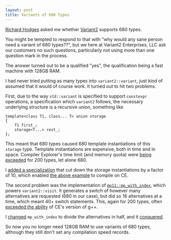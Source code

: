 ```yaml
---
layout: post
title: Variants of 680 Types
---
```


[Richard Hodges](https://cppalliance.org/people/richard) asked me whether
[Variant2](https://boost.org/libs/variant2) supports 680 types.

You might be tempted to respond to that with "why would any sane person
need a variant of 680 types??", but we here at Variant2 Enterprises, LLC
ask our customers no such questions, particularly not using more than one
question mark in the process.

The answer turned out to be a qualified "yes", the qualification being a
fast machine with 128GB RAM.

I had never tried putting as many types into `variant2::variant`, just kind
of assumed that it would of course work. It turned out to hit two problems.

First, due to the way `std::variant` is specified to support `constexpr`
operations, a specification which `variant2` follows, the necessary underlying
structure is a recursive union, something like

```
template<class T1, class... T> union storage
{
    T1 first_;
    storage<T...> rest_;
};
```

This meant that 680 types caused 680 template instantiations of this
`storage` type. Template instantiations are expensive, both in time and
in space. Compiler Explorer's time limit (and memory quota) were
[being exceeded](https://godbolt.org/z/2zov2c) for 200 types, let alone
680.

I [added a specialization](https://github.com/boostorg/variant2/commit/465e5bac3d8db05ae98cf4c7ea794ec90ed16610)
that cut down the storage instantiations by a factor of 10, which enabled
[the above example](https://godbolt.org/z/EaFccF) to compile on CE.

The second problem was the implementation of
[`mp11::mp_with_index`](https://www.boost.org/doc/libs/1_73_0/libs/mp11/doc/html/mp11.html#mp_with_indexni_f),
which powers `variant2::visit`. It generates a switch of however many
alternatives are requested (680 in our case), but did so 16 alternatives
at a time, which meant 40+ switch statements. This, again for 200 types, often
[exceeded the ability](https://godbolt.org/z/u68FSf) of CE's version of g++.

I [changed](https://github.com/boostorg/mp11/commit/13c36a793c397c1fc75c4e4c5be10e1338680622)
`mp_with_index` to divide the alternatives in half, and it
[conquered](https://godbolt.org/z/aniMjG).

So now you no longer need 128GB RAM to use variants of 680 types, although
they still don't set any compilation speed records.
